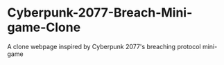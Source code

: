 # Cyberpunk-2077-Breach-Mini-game-Clone
A clone webpage inspired by Cyberpunk 2077's breaching protocol mini-game
